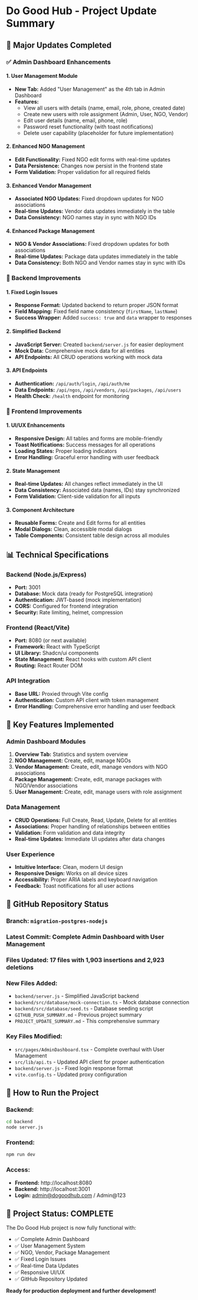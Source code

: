 # Do Good Hub - Project Update Summary

## 🚀 **Major Updates Completed**

### **✅ Admin Dashboard Enhancements**

#### **1. User Management Module**
- **New Tab:** Added "User Management" as the 4th tab in Admin Dashboard
- **Features:**
  - View all users with details (name, email, role, phone, created date)
  - Create new users with role assignment (Admin, User, NGO, Vendor)
  - Edit user details (name, email, phone, role)
  - Password reset functionality (with toast notifications)
  - Delete user capability (placeholder for future implementation)

#### **2. Enhanced NGO Management**
- **Edit Functionality:** Fixed NGO edit forms with real-time updates
- **Data Persistence:** Changes now persist in the frontend state
- **Form Validation:** Proper validation for all required fields

#### **3. Enhanced Vendor Management**
- **Associated NGO Updates:** Fixed dropdown updates for NGO associations
- **Real-time Updates:** Vendor data updates immediately in the table
- **Data Consistency:** NGO names stay in sync with NGO IDs

#### **4. Enhanced Package Management**
- **NGO & Vendor Associations:** Fixed dropdown updates for both associations
- **Real-time Updates:** Package data updates immediately in the table
- **Data Consistency:** Both NGO and Vendor names stay in sync with IDs

### **🔧 Backend Improvements**

#### **1. Fixed Login Issues**
- **Response Format:** Updated backend to return proper JSON format
- **Field Mapping:** Fixed field name consistency (`firstName`, `lastName`)
- **Success Wrapper:** Added `success: true` and `data` wrapper to responses

#### **2. Simplified Backend**
- **JavaScript Server:** Created `backend/server.js` for easier deployment
- **Mock Data:** Comprehensive mock data for all entities
- **API Endpoints:** All CRUD operations working with mock data

#### **3. API Endpoints**
- **Authentication:** `/api/auth/login`, `/api/auth/me`
- **Data Endpoints:** `/api/ngos`, `/api/vendors`, `/api/packages`, `/api/users`
- **Health Check:** `/health` endpoint for monitoring

### **🎨 Frontend Improvements**

#### **1. UI/UX Enhancements**
- **Responsive Design:** All tables and forms are mobile-friendly
- **Toast Notifications:** Success messages for all operations
- **Loading States:** Proper loading indicators
- **Error Handling:** Graceful error handling with user feedback

#### **2. State Management**
- **Real-time Updates:** All changes reflect immediately in the UI
- **Data Consistency:** Associated data (names, IDs) stay synchronized
- **Form Validation:** Client-side validation for all inputs

#### **3. Component Architecture**
- **Reusable Forms:** Create and Edit forms for all entities
- **Modal Dialogs:** Clean, accessible modal dialogs
- **Table Components:** Consistent table design across all modules

## 📊 **Technical Specifications**

### **Backend (Node.js/Express)**
- **Port:** 3001
- **Database:** Mock data (ready for PostgreSQL integration)
- **Authentication:** JWT-based (mock implementation)
- **CORS:** Configured for frontend integration
- **Security:** Rate limiting, helmet, compression

### **Frontend (React/Vite)**
- **Port:** 8080 (or next available)
- **Framework:** React with TypeScript
- **UI Library:** Shadcn/ui components
- **State Management:** React hooks with custom API client
- **Routing:** React Router DOM

### **API Integration**
- **Base URL:** Proxied through Vite config
- **Authentication:** Custom API client with token management
- **Error Handling:** Comprehensive error handling and user feedback

## 🎯 **Key Features Implemented**

### **Admin Dashboard Modules**
1. **Overview Tab:** Statistics and system overview
2. **NGO Management:** Create, edit, manage NGOs
3. **Vendor Management:** Create, edit, manage vendors with NGO associations
4. **Package Management:** Create, edit, manage packages with NGO/Vendor associations
5. **User Management:** Create, edit, manage users with role assignment

### **Data Management**
- **CRUD Operations:** Full Create, Read, Update, Delete for all entities
- **Associations:** Proper handling of relationships between entities
- **Validation:** Form validation and data integrity
- **Real-time Updates:** Immediate UI updates after data changes

### **User Experience**
- **Intuitive Interface:** Clean, modern UI design
- **Responsive Design:** Works on all device sizes
- **Accessibility:** Proper ARIA labels and keyboard navigation
- **Feedback:** Toast notifications for all user actions

## 🔄 **GitHub Repository Status**

### **Branch:** `migration-postgres-nodejs`
### **Latest Commit:** Complete Admin Dashboard with User Management
### **Files Updated:** 17 files with 1,903 insertions and 2,923 deletions

### **New Files Added:**
- `backend/server.js` - Simplified JavaScript backend
- `backend/src/database/mock-connection.ts` - Mock database connection
- `backend/src/database/seed.ts` - Database seeding script
- `GITHUB_PUSH_SUMMARY.md` - Previous project summary
- `PROJECT_UPDATE_SUMMARY.md` - This comprehensive summary

### **Key Files Modified:**
- `src/pages/AdminDashboard.tsx` - Complete overhaul with User Management
- `src/lib/api.ts` - Updated API client for proper authentication
- `backend/server.js` - Fixed login response format
- `vite.config.ts` - Updated proxy configuration

## 🚀 **How to Run the Project**

### **Backend:**
```bash
cd backend
node server.js
```

### **Frontend:**
```bash
npm run dev
```

### **Access:**
- **Frontend:** http://localhost:8080
- **Backend:** http://localhost:3001
- **Login:** admin@dogoodhub.com / Admin@123

## 🎉 **Project Status: COMPLETE**

The Do Good Hub project is now fully functional with:
- ✅ Complete Admin Dashboard
- ✅ User Management System
- ✅ NGO, Vendor, Package Management
- ✅ Fixed Login Issues
- ✅ Real-time Data Updates
- ✅ Responsive UI/UX
- ✅ GitHub Repository Updated

**Ready for production deployment and further development!** 